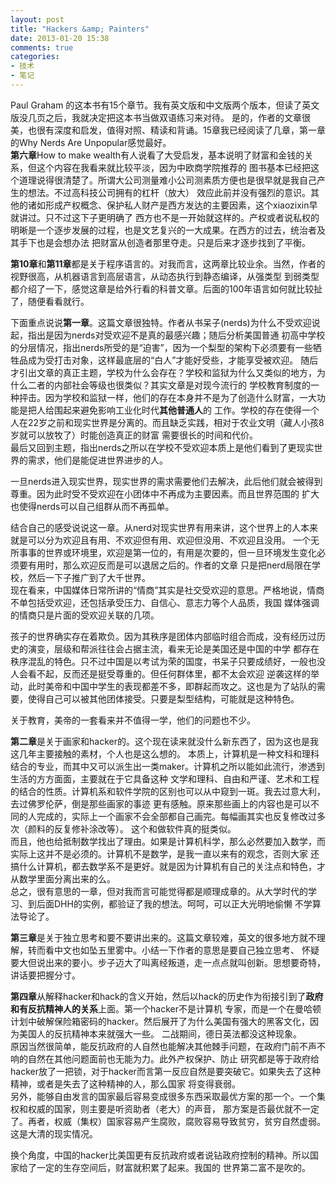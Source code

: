 ```yaml
---
layout: post
title: "Hackers &amp; Painters"
date: 2013-01-20 15:38
comments: true
categories: 
- 技术
- 笔记
---
```


Paul Graham 的这本书有15个章节。我有英文版和中文版两个版本，但读了英文版没几页之后，我就决定把这本书当做双语练习来对待。
是的，作者的文章很美，也很有深度和启发，值得对照、精读和背诵。15章我已经阅读了几章，第一章的Why Nerds Are Unpopular感觉最好。  
**第六章**How to make wealth有人说看了大受启发，基本说明了财富和金钱的关系，但这个内容在我看来就比较平淡，因为中欧商学院推荐的
图书基本已经把这个道理说得很清楚了。所谓大公司测量难小公司测素质方便也是很早就是我自己产生的想法。不过高科技公司拥有的杠杆（放大）
效应此前并没有强烈的意识。其他的诸如形成产权概念、保护私人财产是西方发达的主要因素，这个xiaozixin早就讲过。只不过这下子更明确了
西方也不是一开始就这样的。产权或者说私权的明晰是一个逐步发展的过程，也是文艺复兴的一大成果。在西方的过去，统治者及其手下也是会想办法
把财富从创造者那里夺走。只是后来才逐步找到了平衡。

**第10章**和**第11章**都是关于程序语言的。对我而言，这两章比较业余。当然，作者的视野很高，从机器语言到高层语言，从动态执行到静态编译，从强类型
到弱类型都介绍了一下，感觉这章是给外行看的科普文章。后面的100年语言如何就比较扯了，随便看看就行。

下面重点说说**第一章**。这篇文章很独特。作者从书呆子(nerds)为什么不受欢迎说起，指出是因为nerds对受欢迎不是真的最感兴趣；随后分析美国普通
初高中学校的分层情况，指出nerds所受的是“迫害”，因为一个梨型的架构下必须要有一些牺牲品成为受打击对象，这样最底层的“白人”才能好受些，才能享受被欢迎。
随后才引出文章的真正主题，学校为什么会存在？学校和监狱为什么又类似的地方，为什么二者的内部社会等级也很类似？其实文章是对现今流行的
学校教育制度的一种抨击。因为学校和监狱一样，他们的存在本身并不是为了创造什么财富，一大功能是把人给围起来避免影响工业化时代**其他普通人**的
工作。学校的存在使得一个人在22岁之前和现实世界是分离的。而且缺乏实践，相对于农业文明（藏人小孩8岁就可以放牧了）时能创造真正的财富
需要很长的时间和代价。  
最后又回到主题，指出nerds之所以在学校不受欢迎本质上是他们看到了更现实世界的需求，他们是能促进世界进步的人。

一旦nerds进入现实世界，现实世界的需求需要他们去解决，此后他们就会被得到尊重。因为此时受不受欢迎在小团体中不再成为主要因素。而且世界范围的
扩大也使得nerds可以自己组群从而不再孤单。

结合自己的感受说说这一章。从nerd对现实世界有用来讲，这个世界上的人本来就是可以分为欢迎且有用、不欢迎但有用、欢迎但没用、不欢迎且没用。
一个无所事事的世界或环境里，欢迎是第一位的，有用是次要的，但一旦环境发生变化必须要有用时，那么欢迎反而是可以退居之后的。作者的文章
只是把nerd局限在学校，然后一下子推广到了大千世界。  
现在看来，中国媒体日常所讲的“情商”其实是社交受欢迎的意思。严格地说，情商不单包括受欢迎，还包括承受压力、自信心、意志力等个人品质，我国
媒体强调的情商只是片面的受欢迎关联的几项。

孩子的世界确实存在着欺负。因为其秩序是团体内部临时组合而成，没有经历过历史的演变，层级和帮派往往会占据主流，看来无论是美国还是中国的中学
都存在秩序混乱的特色。只不过中国是以考试为荣的国度，书呆子只要成绩好，一般也没人会看不起，反而还是挺受尊重的。但任何群体里，都不太会欢迎
逆袭这样的举动，此时美帝和中国中学生的表现都差不多，即群起而攻之。这也是为了站队的需要，使得自己可以被其他团体接受。只要是梨型结构，可能就是这种特色。

关于教育，美帝的一套看来并不值得一学，他们的问题也不少。  

**第二章**是关于画家和hacker的。这个现在读来就没什么新东西了，因为这也是我这几年主要接触的素材，个人也是这么想的。
本质上，计算机是一种文科和理科结合的专业，而其中又可以派生出一类maker。计算机之所以能如此流行，渗透到生活的方方面面，主要就在于它具备这种
文学和理科、自由和严谨、艺术和工程的结合的性质。计算机系和软件学院的区别也可以从中窥到一斑。我去过意大利，去过佛罗伦萨，倒是那些画家的事迹
更有感触。原来那些画上的内容也是可以不同的人完成的，实际上一个画家不会全部都自己画完。每幅画其实也反复修改过多次（颜料的反复修补涂改等）。
这个和做软件真的挺类似。  
而且，他也给抵制数学找出了理由。如果是计算机科学，那么必然要加入数学，而实际上这并不是必须的。计算机不是数学，是我一直以来有的观念，否则大家
还搞什么计算机，都去数学系不是更好。就是因为计算机有自己的关注点和特色，才从数学里面分离出来的么。  
总之，很有意思的一章，但对我而言可能觉得都是顺理成章的。从大学时代的学习、到后面DHH的实例，都验证了我的想法。呵呵，可以正大光明地偷懒
不学算法导论了。

**第三章**是关于独立思考和要不要讲出来的。这篇文章较难，英文的很多地方就不理解，转而看中文也如坠五里雾中。小结一下作者的意思是要自己独立思考、
怀疑要大但说出来的要小。步子迈大了叫离经叛道，走一点点就叫创新。思想要奇特，讲话要把握分寸。

**第四章**从解释hacker和hack的含义开始，然后以hack的历史作为衔接引到了**政府和有反抗精神人的关系**上面。第一个hacker不是计算机
专家，而是一个在曼哈顿计划中破解保险箱密码的hacker。然后展开了为什么美国有强大的黑客文化，因为美国人的反抗精神本来就强大一些。
二战期间，德日英法都没这种现象。  
原因当然很简单，能反抗政府的人自然也能解决其他棘手问题，在政府门前不声不响的自然在其他问题面前也无能为力。此外产权保护、防止
研究都是等于政府给hacker放了一把锁，对于hacker而言第一反应自然是要突破它。如果失去了这种精神，或者是失去了这种精神的人，那么国家
将变得衰弱。  
另外，能够自由发言的国家最后容易变成很多东西采取最优方案的那一个。一个集权和权威的国家，则主要是听资助者（老大）的声音，
那方案是否最优就不一定了。再者，权威（集权）国家容易产生腐败，腐败容易导致贫穷，贫穷自然虚弱。这是大清的现实情况。  

换个角度，中国的hacker比美国更有反抗政府或者说钻政府控制的精神。所以国家给了一定的生存空间后，财富就积累了起来。我国的
世界第二富不是吹的。
